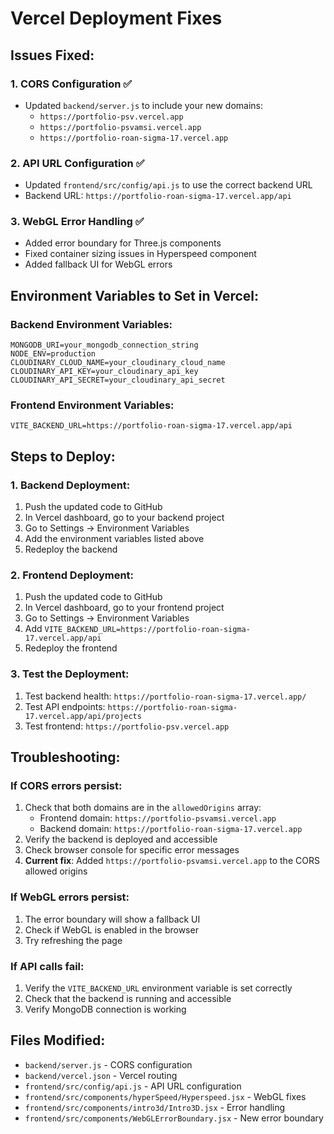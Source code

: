 # Vercel Deployment Fixes

## Issues Fixed:

### 1. CORS Configuration ✅

- Updated `backend/server.js` to include your new domains:
  - `https://portfolio-psv.vercel.app`
  - `https://portfolio-psvamsi.vercel.app`
  - `https://portfolio-roan-sigma-17.vercel.app`

### 2. API URL Configuration ✅

- Updated `frontend/src/config/api.js` to use the correct backend URL
- Backend URL: `https://portfolio-roan-sigma-17.vercel.app/api`

### 3. WebGL Error Handling ✅

- Added error boundary for Three.js components
- Fixed container sizing issues in Hyperspeed component
- Added fallback UI for WebGL errors

## Environment Variables to Set in Vercel:

### Backend Environment Variables:

```
MONGODB_URI=your_mongodb_connection_string
NODE_ENV=production
CLOUDINARY_CLOUD_NAME=your_cloudinary_cloud_name
CLOUDINARY_API_KEY=your_cloudinary_api_key
CLOUDINARY_API_SECRET=your_cloudinary_api_secret
```

### Frontend Environment Variables:

```
VITE_BACKEND_URL=https://portfolio-roan-sigma-17.vercel.app/api
```

## Steps to Deploy:

### 1. Backend Deployment:

1. Push the updated code to GitHub
2. In Vercel dashboard, go to your backend project
3. Go to Settings → Environment Variables
4. Add the environment variables listed above
5. Redeploy the backend

### 2. Frontend Deployment:

1. Push the updated code to GitHub
2. In Vercel dashboard, go to your frontend project
3. Go to Settings → Environment Variables
4. Add `VITE_BACKEND_URL=https://portfolio-roan-sigma-17.vercel.app/api`
5. Redeploy the frontend

### 3. Test the Deployment:

1. Test backend health: `https://portfolio-roan-sigma-17.vercel.app/`
2. Test API endpoints: `https://portfolio-roan-sigma-17.vercel.app/api/projects`
3. Test frontend: `https://portfolio-psv.vercel.app`

## Troubleshooting:

### If CORS errors persist:

1. Check that both domains are in the `allowedOrigins` array:
   - Frontend domain: `https://portfolio-psvamsi.vercel.app`
   - Backend domain: `https://portfolio-roan-sigma-17.vercel.app`
2. Verify the backend is deployed and accessible
3. Check browser console for specific error messages
4. **Current fix**: Added `https://portfolio-psvamsi.vercel.app` to the CORS allowed origins

### If WebGL errors persist:

1. The error boundary will show a fallback UI
2. Check if WebGL is enabled in the browser
3. Try refreshing the page

### If API calls fail:

1. Verify the `VITE_BACKEND_URL` environment variable is set correctly
2. Check that the backend is running and accessible
3. Verify MongoDB connection is working

## Files Modified:

- `backend/server.js` - CORS configuration
- `backend/vercel.json` - Vercel routing
- `frontend/src/config/api.js` - API URL configuration
- `frontend/src/components/hyperSpeed/Hyperspeed.jsx` - WebGL fixes
- `frontend/src/components/intro3d/Intro3D.jsx` - Error handling
- `frontend/src/components/WebGLErrorBoundary.jsx` - New error boundary
